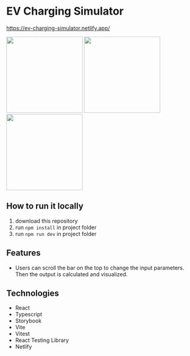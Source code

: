 # EV Charging Simulator

https://ev-charging-simulator.netlify.app/

<div>
  <img src="https://i.ibb.co/ZX6bTK6/mockIpad.png" height="200">
  <img src="https://i.ibb.co/df28Jx7/mock-Laptop.png" height="200">
  <img src="https://i.ibb.co/1fKMm6D/mock-Iphone.png" height="200">
</div>

## How to run it locally

1. download this repository
2. run `npm install` in project folder
3. run `npm run dev` in project folder

## Features

- Users can scroll the bar on the top to change the input parameters. Then the output is calculated and visualized.

## Technologies

- React
- Typescript
- Storybook
- Vite
- Vitest
- React Testing Library
- Netlify
